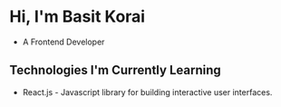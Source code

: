 # Hi, I'm Basit Korai

- A Frontend Developer

## Technologies I'm Currently Learning

- React.js - Javascript library for building interactive user interfaces.
